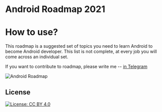 # Android Roadmap 2021

# How to use?
This roadmap is a suggested set of topics you need to learn Android to become Android developer. This list is not complete, at every job you will come across an individual set. 

If you want to contribute to roadmap, please write me -- [in Telegram](http://t.me/ermolnik)

![Android Roadmap](https://github.com/ermolnik/android_roadmap/blob/main/Android%20Roadmap.png)

## License

[![License: CC BY 4.0](https://img.shields.io/badge/License-CC%20BY%204.0-lightgrey.svg)](https://creativecommons.org/licenses/by/4.0/)
